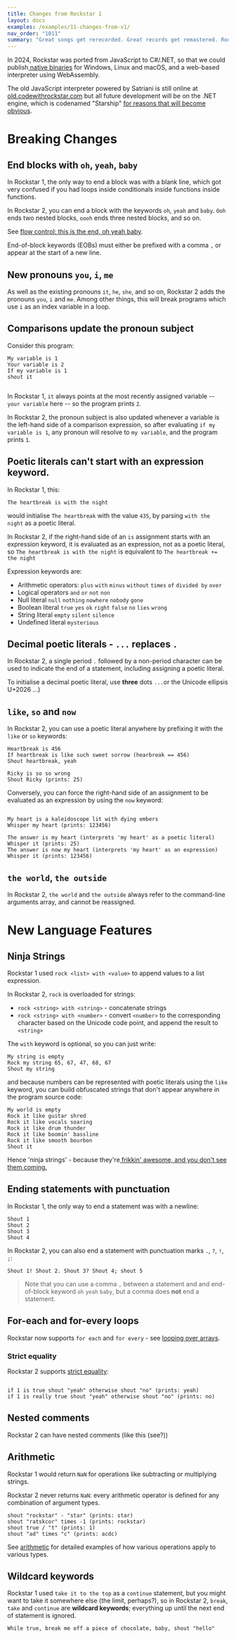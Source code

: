 ```yaml
---
title: Changes from Rockstar 1
layout: docs
examples: /examples/11-changes-from-v1/
nav_order: "1011"
summary: "Great songs get rerecorded. Great records get remastered. Rockstar 2 introduced a bunch of new features, and a handful of breaking changes."
---
```


In 2024, Rockstar was ported from JavaScript to C#/.NET, so that we could publish[ native binaries](https://github.com/RockstarLang/rockstar/releases) for Windows, Linux and macOS, and a web-based interpreter using WebAssembly.

The old JavaScript interpreter powered by Satriani is still online at [old.codewithrockstar.com](https://old.codewithrockstar.com) but all future development will be on the .NET engine, which is codenamed "Starship" [for reasons that will become obvious](https://youtu.be/IDI2WQJyE7I?t=100).

# Breaking Changes

## End blocks with `oh`,  `yeah`, `baby`

In Rockstar 1, the only way to end a block was with a blank line, which got very confused if you had loops inside conditionals inside functions inside functions.

In Rockstar 2, you can end a block with the keywords `oh`, `yeah` and `baby`. `Ooh` ends two nested blocks, `oooh` ends three nested blocks, and so on.

See [flow control: this is the end, oh yeah baby](07-flow-control.html#this-is-the-end-oh-yeah-baby).

End-of-block keywords (EOBs) must either be prefixed with a comma `,` or appear at the start of a new line.

## New pronouns `you`, `i`, `me`

As well as the existing pronouns `it`, `he`, `she`, and so on, Rockstar 2 adds the pronouns `you`, `i` and `me`. Among other things, this will break programs which use `i` as an index variable in a loop.

## Comparisons update the pronoun subject

Consider this program:

```rockstar
My variable is 1
Your variable is 2
If my variable is 1
shout it


```

In Rockstar 1, `it` always points at the most recently assigned variable -- `your variable` here -- so the program prints `2`.

In Rockstar 2, the pronoun subject is also updated whenever a variable is the left-hand side of a comparison expression, so after evaluating `if my variable is 1`, any pronoun will resolve to `my variable`, and the program prints `1`.

## Poetic literals can't start with an expression keyword.

In Rockstar 1, this:

```rockstar
The heartbreak is with the night 
```

would initialise `The heartbreak` with the value `435`, by parsing `with the night` as a poetic literal.

In Rockstar 2, if the right-hand side of an `is` assignment starts with an expression keyword, it is evaluated as an expression, not as a poetic literal, so `The heartbreak is with the night` is equivalent to `The heartbreak += the night`

Expression keywords are:

* Arithmetic operators: `plus` `with` `minus` `without` `times` `of` `divided by` `over`
* Logical operators `and` `or` `not` `non`
* Null literal `null` `nothing` `nowhere` `nobody` `gone`
* Boolean literal `true` `yes` `ok` `right` `false` `no` `lies` `wrong`
* String literal `empty` `silent` `silence`
* Undefined literal `mysterious`

## Decimal poetic literals - `...` replaces `.`

In Rockstar 2, a single period `.` followed by a non-period character can be used to indicate the end of a statement, including assigning a poetic literal.

To initialise a decimal poetic literal, use **three** dots `...`or the Unicode ellipsis U+2026 …)

## `like`, `so` and `now`

In Rockstar 2, you can use a poetic literal anywhere by prefixing it with the `like` or `so` keywords:

```rockstar
Heartbreak is 456
If heartbreak is like such sweet sorrow (hearbreak == 456)
Shout heartbreak, yeah

Ricky is so so wrong
Shout Ricky (prints: 25)
```

Conversely, you can force the right-hand side of an assignment to be evaluated as an expression by using the `now` keyword:

```rockstar

My heart is a kaleidoscope lit with dying embers
Whisper my heart (prints: 123456)

The answer is my heart (interprets 'my heart' as a poetic literal)
Whisper it (prints: 25)
The answer is now my heart (interprets 'my heart' as an expression)
Whisper it (prints: 123456)
```

## `the world`, `the outside`

In Rockstar 2, `the world` and `the outside` always refer to the command-line arguments array, and cannot be reassigned.

# New Language Features

## Ninja Strings

Rockstar 1 used `rock <list> with <value>` to append values to a list expression.

In Rockstar 2, `rock` is overloaded for strings:

* `rock <string> with <string>` - concatenate strings
* `rock <string> with <number>` - convert `<number>` to the corresponding character based on the Unicode code point, and append the result to `<string>`

The `with` keyword is optional, so you can just write:

```rockstar
My string is empty
Rock my string 65, 67, 47, 68, 67
Shout my string
```

and because numbers can be represented with poetic literals using the `like` keyword, you can build obfuscated strings that don't appear anywhere in the program source code:

```rockstar
My world is empty
Rock it like guitar shred
Rock it like vocals soaring
Rock it like drum thunder
Rock it like boomin' bassline
Rock it like smooth bourbon 
Shout it
```

Hence 'ninja strings' - because they're[ frikkin' awesome, and you don't see them coming.](https://www.realultimatepower.net/ninja/ninja2.htm)

## Ending statements with punctuation

In Rockstar 1, the only way to end a statement was with a newline:

```rockstar
Shout 1
Shout 2
Shout 3
Shout 4
```

In Rockstar 2, you can also end a statement with punctuation marks `.`, `?`, `!`, `;`:

```rockstar
Shout 1! Shout 2. Shout 3? Shout 4; shout 5
```

> Note that you can use a comma `,` between a statement and and end-of-block keyword `oh` `yeah` `baby`, but a comma does **not** end a statement.

## For-each and for-every loops

Rockstar now supports `for each` and `for every` - see [looping over arrays](09-arrays#looping-over-arrays).

### Strict equality

Rockstar 2 supports [strict equality](05-boolean-logic#strict-equality):

```rockstar

if 1 is true shout "yeah" otherwise shout "no" (prints: yeah)
if 1 is really true shout "yeah" otherwise shout "no" (prints: no)
```

## Nested comments

Rockstar 2 can have nested comments (like this (see?)) 

## Arithmetic

Rockstar 1 would return `NaN` for operations like subtracting or multiplying strings.

Rockstar 2 never returns `NaN`: every arithmetic operator is defined for any combination of argument types.

```rockstar
shout "rockstar" - "star" (prints: star)
shout "ratskcor" times -1 (prints: rockstar)
shout true / "t" (prints: 1)
shout "ad" times "c" (prints: acdc)
```

See [arithmetic](04-arithmetic) for detailed examples of how various operations apply to various types.

## Wildcard keywords

Rockstar 1 used `take it to the top` as a `continue` statement, but you might want to take it somewhere else (the limit, perhaps?), so in Rockstar 2, `break`, `take` and `continue` are **wildcard keywords**; everything up until the next end of statement is ignored.

```rockstar
While true, break me off a piece of chocolate, baby, shout "hello"
```